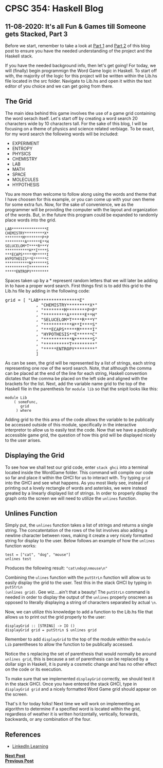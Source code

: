 # CPSC 354: Haskell Blog  

## 11-08-2020:  It's all Fun & Games till Someone gets Stacked, Part 3

Before we start, remember to take a look at <a href="https://github.com/GaryZ700/Haskell_Blog/blob/master/blog4.md">Part 1</a> and <a href="https://github.com/GaryZ700/Haskell_Blog/blob/master/blog5.md">Part 2</a> of this blog post to ensure you have the needed understanding of the project and the Haskell stack. 

If you have the needed background info, then let's get going! For today, we will (finally) begin programmign the Word Game logic in Haskell. To start off with, the majority of the logic for this project will be written within the Lib.hs file located in the src folder. Navigate to Lib.hs and open it within the text editor of you choice and we can get going from there. 

## The Grid 
The main idea behind this game involves the use of a game grid containing the word serach itself. Let's start off by creating a word search 20 characters wide by 10 characters tall. For the sake of this blog, I will be focusing on a theme of physics and science related verbiage. To be exact, for my word search the following words will be included: 
<ul>
  <li>EXPERIMENT</li>
  <li>ENTROPY</li>
  <li>PHYSICS</li>
  <li>CHEMISTRY</li>
  <li>LAB</li>
  <li>MATH</li>
  <li>SPACE</li>
  <li>MOLECULES</li>
  <li>HYPOTHESIS</li>
</ul>
You are more than welcome to follow along using the words and theme that I have choosen for this example, or you can come up with your own theme for some extra fun. Now, for the sake of convenience, we as the programmer will be providing the computer with the layout and organization of the words. But, in the future this program could be expanded to randomly place words into the grid. 
<pre><code>LAB****************E
CHEMISTRY*********X*
********M********P*P
*********A******E**H
SELUCELOM*T****R***Y
***********H**I****S
***ECAPS*****M*****I
HYPOTHESIS**E******C
***********N*******S
**********T*********
*****ENTROPY********</code></pre>
Spaces taken up by a * represent random letters that we will later be adding in to have a proper word search. First things first is to add this grid to the Lib.hs file by adding in the following code: 
<pre>grid = [ "LAB****************E"
            , "CHEMISTRY*********X*"
            , "********M********P*P"
            , "*********A******E**H"
            , "SELUCELOM*T****R***Y"
            , "***********H**I****S"
            , "***ECAPS*****M*****I"
            , "HYPOTHESIS**E******C"
            , "***********N*******S"
            , "**********T*********"
            , "*****ENTROPY********"
            ]
</code></pre>
As can be seen, the grid will be represented by a list of strings, each string representing one row of the word search. Note, that although the comma can be placed at the end of the line for each string, Haskell convention dictates that the comma be placed on the left side and aligned with the brackets for the list. Next, add the variable name grid to the top of the Haskell file in the parenthesis for <code>module lib</code> so that the snipit looks like this: 
<pre><code>module Lib 
    ( someFunc, 
       grid
     ) where</code></pre>
Adding grid to the this area of the code allows the variable to be publically be accessed outside of this module, specifically in the interactive interpretor to allow us to easily test the code. Now that we have a publically accessible game grid, the question of how this grid will be displayed nicely to the user arises. 

## Displaying the Grid
To see how we shall test our grid code, enter <code>stack ghci</code> into a terminal located inside the WordGame folder. This command will compile our code so far and place it within the GHCI for us to interact with. Try typing <code>grid</code> into the GHCI and see what happens. As you most likely see, instead of printing out a lovely rectangle of words and asterisks, we were instead greated by a linearly displayed list of strings. In order to properly display the graph onto the screen we will need to utilize the <code>unlines</code> function. 

## Unlines Function
Simply put, the <code>unlines</code> function takes a list of strings and returns a single string. The concatentation of the rows of the list involves also adding a newline character between rows, making it create a very nicely formatted string for display to the user. Below follows an example of how the <code>unlines</code> function works: 
<pre><code>test = ["cat", "dog", "mouse"]
unlines test </code></pre>
Produces the following result: <code>"cat\ndog\nmouse\n"</code>

Combining the <code>ulines</code> function with the <code>putStrLn</code> function will allow us to easily display the grid to the user. Test this in the stack GHCI by typing in <code>putStrLn (unlines grid)</code>.
Gee wiz....ain't that a beauty! The <code>putStrLn</code> command is needed in order to display the output of the <code>unlines</code> properly onscreen as opposed to literally displaying a string of characters separated by actual <code>\n</code>.

Now, we can utilize this knowledge to add a function to the Lib.hs file that allows us to print out the grid properly to the user: 
<pre><code>displayGrid :: [STRING] -> IO ()
displayGrid grid = putStrLn $ unlines grid</code></pre>
Remember to add <code>displayGrid</code> to the top of the module within the <code>module Lib</code> parentheses to allow the function to be publically accessed.  

Notice the <code>$</code> replacing the set of parenthesis that would normally be around <code>unlines grid</code>, this is because a set of parenthesis can be replaced by a dollar sign in Haskell, it is purely a cosmetic change and has no other effect on the code or its execution. 

To make sure that we implemented <code>displayGrid</code> correctly, we should test it in the stack GHCI. Once you have entered the stack GHCI, type in <code>displayGrid grid</code> and a nicely formatted Word Game grid should appear on the screen. 

That's it for today folks! Next time we will work on implementing an algorithm to determine if a specified word is located within the grid, regardless of weather it is written horizontally, vertically, forwards, backwards, or any combination of the four. 

## References
<ul>
    <li><a href="https://www.linkedin.com/learning/learning-haskell-programming/the-course-overview?u=2195556">LinkedIn Learning</a></li>
</ul>

<b><a href="https://github.com/GaryZ700/Haskell_Blog/blob/master/blog7.md">Next Post</a></b><br/>
<b><a href="https://github.com/GaryZ700/Haskell_Blog/blob/master/blog5.md">Previous Post</a></b>
